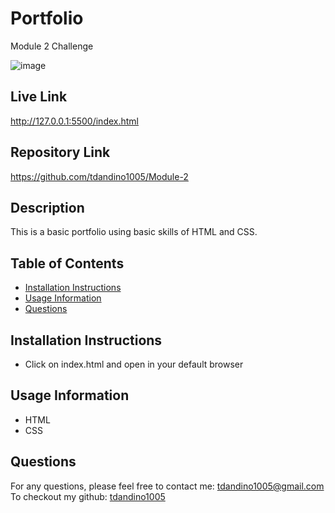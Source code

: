 # Portfolio
Module 2 Challenge

![image](https://user-images.githubusercontent.com/114967217/229373121-a8b1d79b-8546-4eb6-bba1-d98843ca728f.png)

## Live Link

http://127.0.0.1:5500/index.html


## Repository Link

https://github.com/tdandino1005/Module-2

## Description

This is a basic portfolio using basic skills of HTML and CSS. 


## Table of Contents

  * [Installation Instructions](#installation-instructions)
  * [Usage Information](#usage-information)
  * [Questions](#questions)

  ## Installation Instructions

  - Click on index.html and open in your default browser

  ## Usage Information

  - HTML
  - CSS
  
  ## Questions

  For any questions, please feel free to contact me: tdandino1005@gmail.com <br>
  To checkout my github: [tdandino1005](https://github.com/tdandino1005)
